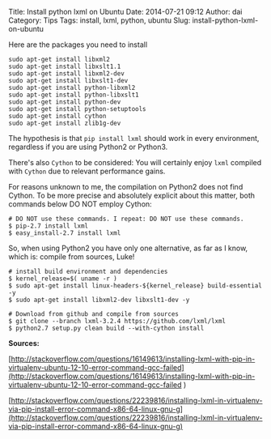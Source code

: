 Title: Install python lxml on Ubuntu
Date: 2014-07-21 09:12
Author: dai
Category: Tips
Tags: install, lxml, python, ubuntu
Slug: install-python-lxml-on-ubuntu

Here are the packages you need to install

```
sudo apt-get install libxml2
sudo apt-get install libxslt1.1
sudo apt-get install libxml2-dev
sudo apt-get install libxslt1-dev
sudo apt-get install python-libxml2
sudo apt-get install python-libxslt1
sudo apt-get install python-dev
sudo apt-get install python-setuptools
sudo apt-get install cython
sudo apt-get install zlib1g-dev
```

The hypothesis is that `pip install lxml` should work in every
environment, regardless if you are using Python2 or Python3.

There's also `Cython` to be considered: You will certainly
enjoy `lxml` compiled with `Cython` due to relevant performance gains.

For reasons unknown to me, the compilation on Python2 does not find
Cython. To be more precise and absolutely explicit about this matter,
both commands below DO NOT employ Cython:

```
# DO NOT use these commands. I repeat: DO NOT use these commands.
$ pip-2.7 install lxml
$ easy_install-2.7 install lxml
```

So, when using Python2 you have only one alternative, as far as I know,
which is: compile from sources, Luke!

```
# install build environment and dependencies
$ kernel_release=$( uname -r )
$ sudo apt-get install linux-headers-${kernel_release} build-essential -y
$ sudo apt-get install libxml2-dev libxslt1-dev -y

# Download from github and compile from sources
$ git clone --branch lxml-3.2.4 https://github.com/lxml/lxml
$ python2.7 setup.py clean build --with-cython install
```

**Sources:**  

[http://stackoverflow.com/questions/16149613/installing-lxml-with-pip-in-virtualenv-ubuntu-12-10-error-command-gcc-failed](http://stackoverflow.com/questions/16149613/installing-lxml-with-pip-in-virtualenv-ubuntu-12-10-error-command-gcc-failed )

[http://stackoverflow.com/questions/22239816/installing-lxml-in-virtualenv-via-pip-install-error-command-x86-64-linux-gnu-g](http://stackoverflow.com/questions/22239816/installing-lxml-in-virtualenv-via-pip-install-error-command-x86-64-linux-gnu-g)
